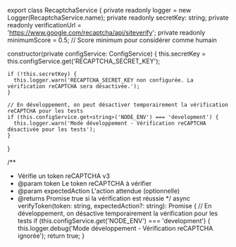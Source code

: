 export class RecaptchaService {
  private readonly logger = new Logger(RecaptchaService.name);
  private readonly secretKey: string;
  private readonly verificationUrl = 'https://www.google.com/recaptcha/api/siteverify';
  private readonly minimumScore = 0.5; // Score minimum pour considérer comme humain

  constructor(private configService: ConfigService) {
    this.secretKey = this.configService.get<string>('RECAPTCHA_SECRET_KEY');
    
    if (!this.secretKey) {
      this.logger.warn('RECAPTCHA_SECRET_KEY non configurée. La vérification reCAPTCHA sera désactivée.');
    }
    
    // En développement, on peut désactiver temporairement la vérification reCAPTCHA pour les tests
    if (this.configService.get<string>('NODE_ENV') === 'development') {
      this.logger.warn('Mode développement - Vérification reCAPTCHA désactivée pour les tests');
    }
  }

  /**
   * Vérifie un token reCAPTCHA v3
   * @param token Le token reCAPTCHA à vérifier
   * @param expectedAction L'action attendue (optionnelle)
   * @returns Promise<boolean> true si la vérification est réussie
   */
  async verifyToken(token: string, expectedAction?: string): Promise<boolean> {
    // En développement, on désactive temporairement la vérification pour les tests
    if (this.configService.get<string>('NODE_ENV') === 'development') {
      this.logger.debug('Mode développement - Vérification reCAPTCHA ignorée');
      return true;
    }


    